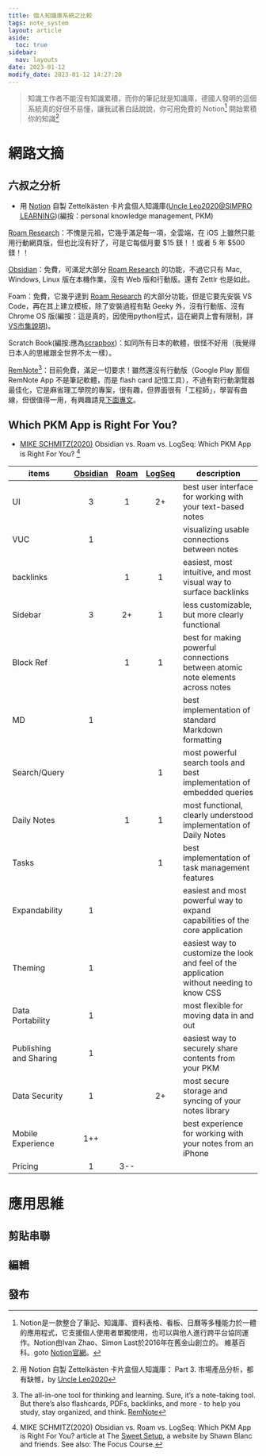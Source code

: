 ```yaml
---
title: 個人知識庫系統之比較
tags: note_system 
layout: article
aside:
  toc: true
sidebar:
  nav: layouts
date: 2023-01-12
modify_date: 2023-01-12 14:27:20
---
```


> 知識工作者不能沒有知識累積，而你的筆記就是知識庫，德國人發明的這個系統真的好但不易懂，讓我試著白話說說，你可用免費的 Notion[^4] 開始累積你的知識[^1]

# 網路文摘

## 六叔之分析

- 用 [Notion][Notion] 自製 Zettelkästen 卡片盒個人知識庫([Uncle Leo2020@SIMPRO LEARNING][Uncle Leo2020])(編按：personal knowledge management, PKM)

[Roam Research][RR]：不愧是元祖，它幾乎滿足每一項，全雲端，在 iOS 上雖然只能用行動網頁版，但也比沒有好了，可是它每個月要 \$15 鎂！！或者 5 年 \$500 鎂！！

[Obsidian][Obsidian]：免費，可滿足大部分 [Roam Research][RR] 的功能，不過它只有 Mac, Windows, Linux 版在本機作業，沒有 Web 版和行動版。還有 Zettlr 也是如此。

Foam：免費，它幾乎達到 [Roam Research][RR] 的大部分功能，但是它要先安裝 VS Code，再在其上建立模板，除了安裝過程有點 Geeky 外，沒有行動版、沒有 Chrome OS 版(編按：這是真的，因使用python程式，這在網頁上會有限制，詳[VS市集說明][1])。

Scratch Book(編按:應為[scrapbox][SB])：如同所有日本的軟體，很怪不好用（我覺得日本人的思維跟全世界不太一樣）。

[RemNote][RemNote][^2]：目前免費，滿足一切要求！雖然還沒有行動版（Google Play 那個 RemNote App 不是筆記軟體，而是 flash card 記憶工具），不過有對行動瀏覽器最佳化，它是麻省理工學院的專案，很有趣，但界面很有「工程師」，學習有曲線，但很值得一用，有興趣請見[下面專文][RemNote2020]。

## Which PKM App is Right For You?

- [MIKE SCHMITZ(2020)][MIKE22] Obsidian vs. Roam vs. LogSeq: Which PKM App is Right For You? [^3]

items|[Obsidian][Obsidian]|[Roam][RR]|[LogSeq][LogSeq]|description
-|:-:|:-:|:-:|-
UI|3|1|2+|best user interface for working with your text-based notes
VUC|1|||visualizing usable connections between notes
backlinks||1|1|easiest, most intuitive, and most visual way to surface backlinks
Sidebar|3|2+|1|less customizable, but more clearly functional
Block Ref||1|1|best for making powerful connections between atomic note elements across notes
MD|1|||best implementation of standard Markdown formatting
Search/Query|||1|most powerful search tools and best implementation of embedded queries
Daily Notes||1|1|most functional, clearly understood implementation of Daily Notes
Tasks|||1|best implementation of task management features
Expandability|1|||easiest and most powerful way to expand capabilities of the core application
Theming|1|||easiest way to customize the look and feel of the application without needing to know CSS
Data Portability|1|||most flexible for moving data in and out
Publishing and Sharing|1|||easiest way to securely share contents from your PKM
Data Security|1||2+|most secure storage and syncing of your notes library
Mobile Experience|1++|||best experience for working with your notes from an iPhone
Pricing|1|3--||

# 應用思維

## 剪貼串聯

## 編輯

## 發布


[^1]: 用 Notion 自製 Zettelkästen 卡片盒個人知識庫： Part 3. 市場產品分析，都有缺憾，by [Uncle Leo2020][Uncle Leo2020]
[^2]: The all-in-one tool for thinking and learning. Sure, it’s a note-taking tool. But there’s also flashcards, PDFs, backlinks, and more - to help you study, stay organized, and think. [RemNote][RemNote]
[^3]:  MIKE SCHMITZ(2020) Obsidian vs. Roam vs. LogSeq: Which PKM App is Right For You? article at The [Sweet Setup][MIKE22], a website by Shawn Blanc and friends. See also: The Focus Course.
[^4]: Notion是一款整合了筆記、知識庫、資料表格、看板、日曆等多種能力於一體的應用程式，它支援個人使用者單獨使用，也可以與他人進行跨平台協同運作。Notion由Ivan Zhao、Simon Last於2016年在舊金山創立的。 維基百科。goto [Notion官網][Notion]。

[Uncle Leo2020]: https://medium.com/simpro/zettelkatson-by-notion-part3-a8120b8dba87 "用 Notion 自製 Zettelkästen 卡片盒個人知識庫 | Part 3. 市場產品分析，都有缺憾"
[RemNote]: https://www.remnote.com/ "The all-in-one tool for thinking and learning"
[RemNote2020]: https://medium.com/simpro/remnote-may-surprise-niklas-luhman-7ec1b8c1dc23 "會讓盧曼大師重生歡呼按讚的個人卡片盒知識庫管理神器 — RemNote"
[1]: https://code.visualstudio.com/docs/editor/vscode-web#_extensions "Only a subset of extensions can run in the browser. You can use the Extensions view to install extensions in the web, and extensions that cannot be installed will have a warning icon and Learn Why link. We expect more extensions to become enabled over time."
[MIKE22]: https://thesweetsetup.com/obsidian-vs-roam/ "Obsidian vs. Roam vs. LogSeq: Which PKM App is Right For You?, FEBRUARY 28, 2022, BY MIKE SCHMITZ"
[Obsidian]: https://obsidian.md/ "A second brain, for you, forever. Obsidian is a powerful and extensible knowledge base that works on top of your local folder of plain text files."
[LogSeq]: https://logseq.com/ "Connected thoughts to increase understanding. Logseq is a privacy-first, open-source knowledge base that works on top of local plain-text Markdown and Org-mode files. Use it to write, organize and share your thoughts, keep your to-do list, and build your own digital garden."
[RR]: https://roamresearch.com/ "一款網絡思考的筆記工具、像文檔一樣易於使用、與圖形數據庫一樣強大，Roam 可幫助長期組織您的研究。"
[Notion]: https://www.notion.so/zh-cn "Notion – One workspace. Every team."
[SB]: https://scrapbox.io/product "Write and link notes at lightspeed. Connect every note, doc, and page in one easy-to-use network of ideas. Use Scrapbox solo or with a team, in public or total privacy."